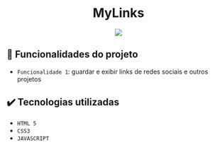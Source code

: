 <h1 align="center"> MyLinks </h1>
<p align="center">
<img src="http://img.shields.io/static/v1?label=STATUS&message=%20CONCLUÍDO&color=GREEN&style=for-the-badge"/>
</p>

## 🔨 Funcionalidades do projeto

- `Funcionalidade 1`: guardar e exibir links de redes sociais e outros projetos

## ✔️ Tecnologias utilizadas

- ``HTML 5``
- ``CSS3``
- ``JAVASCRIPT``
